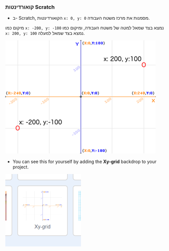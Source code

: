 ### קואורדינטות Scratch

+ ב- Scratch, הקואורדינטות `x: 0, y: 0` מסמנות את מרכז משטח העבודה.

מיקום כמו `x: -200, y: -100` נמצא בצד שמאל למטה של משטח העבודה, ומיקום כמו `x: 200, y: 100` נמצא בצד שמאל למעלה.

![קואורדינטות משטח העבודה](images/coordinates-stage.png)

+ You can see this for yourself by adding the **Xy-grid** backdrop to your project.

![קואורדינטות משטח העבודה](images/coordinates-backdrop.png)